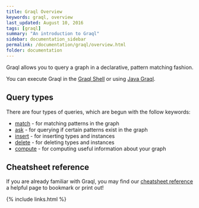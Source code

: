 ```yaml
---
title: Graql Overview
keywords: graql, overview
last_updated: August 10, 2016
tags: [graql]
summary: "An introduction to Graql"
sidebar: documentation_sidebar
permalink: /documentation/graql/overview.html
folder: documentation
---
```


Graql allows you to query a graph in a declarative, pattern matching fashion.

You can execute Graql in the [Graql Shell](graql-shell.html) or using [Java
Graql](java-graql.html).

## Query types

There are four types of queries, which are begun with the follow keywords:  
- [match](match-queries.html) - for matching patterns in the graph  
- [ask](ask-queries.html) - for querying if certain patterns exist in the graph  
- [insert](insert-queries.html) - for inserting types and instances  
- [delete](delete-queries.html) - for deleting types and instances    
- [compute](compute-queries.html) - for computing useful information about your graph

## Cheatsheet reference
If you are already familiar with Graql, you may find our [cheatsheet reference](graql-cheatsheet.html) a helpful page to bookmark or print out!


{% include links.html %}

